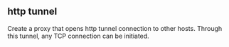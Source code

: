 http tunnel
-----------

Create a proxy that opens http tunnel connection to other hosts. Through this tunnel, any TCP connection can be initiated.
